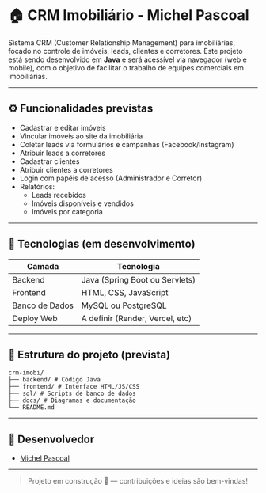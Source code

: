 # 🏠 CRM Imobiliário - Michel Pascoal

Sistema CRM (Customer Relationship Management) para imobiliárias, focado no controle de imóveis, leads, clientes e corretores. Este projeto está sendo desenvolvido em **Java** e será acessível via navegador (web e mobile), com o objetivo de facilitar o trabalho de equipes comerciais em imobiliárias.

---

## ⚙️ Funcionalidades previstas

- Cadastrar e editar imóveis
- Vincular imóveis ao site da imobiliária
- Coletar leads via formulários e campanhas (Facebook/Instagram)
- Atribuir leads a corretores
- Cadastrar clientes
- Atribuir clientes a corretores
- Login com papéis de acesso (Administrador e Corretor)
- Relatórios:
  - Leads recebidos
  - Imóveis disponíveis e vendidos
  - Imóveis por categoria

---

## 🧱 Tecnologias (em desenvolvimento)

| Camada       | Tecnologia               |
|--------------|---------------------------|
| Backend      | Java (Spring Boot ou Servlets) |
| Frontend     | HTML, CSS, JavaScript     |
| Banco de Dados | MySQL ou PostgreSQL      |
| Deploy Web   | A definir (Render, Vercel, etc) |

---

## 📁 Estrutura do projeto (prevista)

```
crm-imobi/
├── backend/ # Código Java
├── frontend/ # Interface HTML/JS/CSS
├── sql/ # Scripts de banco de dados
├── docs/ # Diagramas e documentação
└── README.md
```

---

## 👤 Desenvolvedor

- [Michel Pascoal](https://github.com/michelpascoal)

---

> Projeto em construção 🚧 — contribuições e ideias são bem-vindas!

